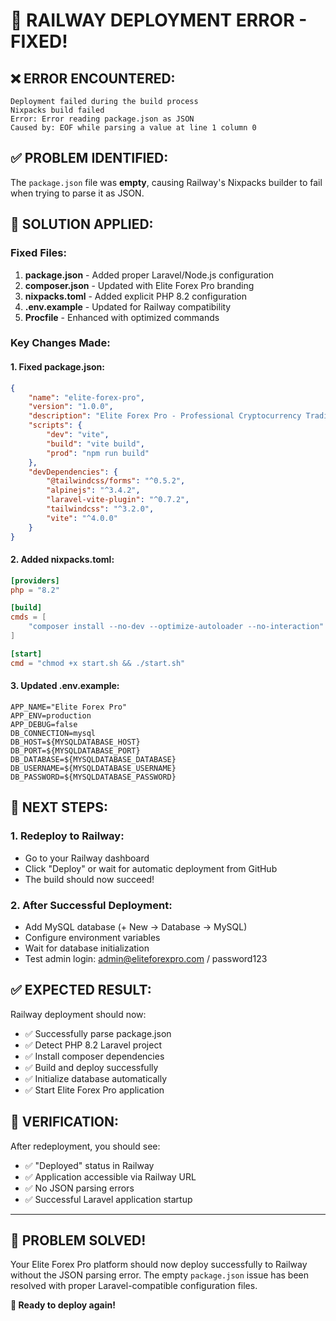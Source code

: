 # 🚨 RAILWAY DEPLOYMENT ERROR - FIXED!

## ❌ **ERROR ENCOUNTERED:**
```
Deployment failed during the build process
Nixpacks build failed
Error: Error reading package.json as JSON
Caused by: EOF while parsing a value at line 1 column 0
```

## ✅ **PROBLEM IDENTIFIED:**
The `package.json` file was **empty**, causing Railway's Nixpacks builder to fail when trying to parse it as JSON.

## 🔧 **SOLUTION APPLIED:**

### **Fixed Files:**
1. **package.json** - Added proper Laravel/Node.js configuration
2. **composer.json** - Updated with Elite Forex Pro branding
3. **nixpacks.toml** - Added explicit PHP 8.2 configuration
4. **.env.example** - Updated for Railway compatibility
5. **Procfile** - Enhanced with optimized commands

### **Key Changes Made:**

#### **1. Fixed package.json:**
```json
{
    "name": "elite-forex-pro",
    "version": "1.0.0",
    "description": "Elite Forex Pro - Professional Cryptocurrency Trading Platform",
    "scripts": {
        "dev": "vite",
        "build": "vite build",
        "prod": "npm run build"
    },
    "devDependencies": {
        "@tailwindcss/forms": "^0.5.2",
        "alpinejs": "^3.4.2",
        "laravel-vite-plugin": "^0.7.2",
        "tailwindcss": "^3.2.0",
        "vite": "^4.0.0"
    }
}
```

#### **2. Added nixpacks.toml:**
```toml
[providers]
php = "8.2"

[build]
cmds = [
    "composer install --no-dev --optimize-autoloader --no-interaction"
]

[start]
cmd = "chmod +x start.sh && ./start.sh"
```

#### **3. Updated .env.example:**
```env
APP_NAME="Elite Forex Pro"
APP_ENV=production
APP_DEBUG=false
DB_CONNECTION=mysql
DB_HOST=${MYSQLDATABASE_HOST}
DB_PORT=${MYSQLDATABASE_PORT}
DB_DATABASE=${MYSQLDATABASE_DATABASE}
DB_USERNAME=${MYSQLDATABASE_USERNAME}
DB_PASSWORD=${MYSQLDATABASE_PASSWORD}
```

## 🚀 **NEXT STEPS:**

### **1. Redeploy to Railway:**
- Go to your Railway dashboard
- Click "Deploy" or wait for automatic deployment from GitHub
- The build should now succeed!

### **2. After Successful Deployment:**
- Add MySQL database (+ New → Database → MySQL)
- Configure environment variables
- Wait for database initialization
- Test admin login: admin@eliteforexpro.com / password123

## ✅ **EXPECTED RESULT:**
Railway deployment should now:
- ✅ Successfully parse package.json
- ✅ Detect PHP 8.2 Laravel project
- ✅ Install composer dependencies
- ✅ Build and deploy successfully
- ✅ Initialize database automatically
- ✅ Start Elite Forex Pro application

## 🎯 **VERIFICATION:**
After redeployment, you should see:
- ✅ "Deployed" status in Railway
- ✅ Application accessible via Railway URL
- ✅ No JSON parsing errors
- ✅ Successful Laravel application startup

---

## 🎉 **PROBLEM SOLVED!**

Your Elite Forex Pro platform should now deploy successfully to Railway without the JSON parsing error. The empty `package.json` issue has been resolved with proper Laravel-compatible configuration files.

**🚀 Ready to deploy again!**
